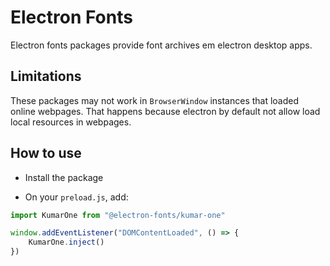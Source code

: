 # Electron Fonts

Electron fonts packages provide font archives em electron desktop apps.

## Limitations

These packages may not work in `BrowserWindow` instances that loaded online webpages. That happens because electron by default not allow load local resources in webpages.

## How to use

* Install the package

* On your `preload.js`, add:

```ts
import KumarOne from "@electron-fonts/kumar-one"

window.addEventListener("DOMContentLoaded", () => {
    KumarOne.inject()
})
```